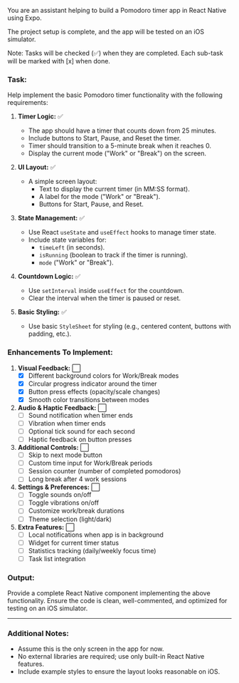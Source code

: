 You are an assistant helping to build a Pomodoro timer app in React Native using Expo. 

The project setup is complete, and the app will be tested on an iOS simulator. 

Note: Tasks will be checked (✅) when they are completed. Each sub-task will be marked with [x] when done.

### Task:
Help implement the basic Pomodoro timer functionality with the following requirements:

1. **Timer Logic:** ✅
   - The app should have a timer that counts down from 25 minutes.
   - Include buttons to Start, Pause, and Reset the timer.
   - Timer should transition to a 5-minute break when it reaches 0.
   - Display the current mode ("Work" or "Break") on the screen.

2. **UI Layout:** ✅
   - A simple screen layout:
     - Text to display the current timer (in MM:SS format).
     - A label for the mode ("Work" or "Break").
     - Buttons for Start, Pause, and Reset.

3. **State Management:** ✅
   - Use React `useState` and `useEffect` hooks to manage timer state.
   - Include state variables for:
     - `timeLeft` (in seconds).
     - `isRunning` (boolean to track if the timer is running).
     - `mode` ("Work" or "Break").

4. **Countdown Logic:** ✅
   - Use `setInterval` inside `useEffect` for the countdown.
   - Clear the interval when the timer is paused or reset.

5. **Basic Styling:** ✅
   - Use basic `StyleSheet` for styling (e.g., centered content, buttons with padding, etc.).

### Enhancements To Implement:

1. **Visual Feedback:** ⬜️
   - [x] Different background colors for Work/Break modes
   - [x] Circular progress indicator around the timer
   - [x] Button press effects (opacity/scale changes)
   - [x] Smooth color transitions between modes

2. **Audio & Haptic Feedback:** ⬜️
   - [ ] Sound notification when timer ends
   - [ ] Vibration when timer ends
   - [ ] Optional tick sound for each second
   - [ ] Haptic feedback on button presses

3. **Additional Controls:** ⬜️
   - [ ] Skip to next mode button
   - [ ] Custom time input for Work/Break periods
   - [ ] Session counter (number of completed pomodoros)
   - [ ] Long break after 4 work sessions

4. **Settings & Preferences:** ⬜️
   - [ ] Toggle sounds on/off
   - [ ] Toggle vibrations on/off
   - [ ] Customize work/break durations
   - [ ] Theme selection (light/dark)

5. **Extra Features:** ⬜️
   - [ ] Local notifications when app is in background
   - [ ] Widget for current timer status
   - [ ] Statistics tracking (daily/weekly focus time)
   - [ ] Task list integration

### Output:
Provide a complete React Native component implementing the above functionality. Ensure the code is clean, well-commented, and optimized for testing on an iOS simulator.

---

### Additional Notes:
- Assume this is the only screen in the app for now.
- No external libraries are required; use only built-in React Native features.
- Include example styles to ensure the layout looks reasonable on iOS.

